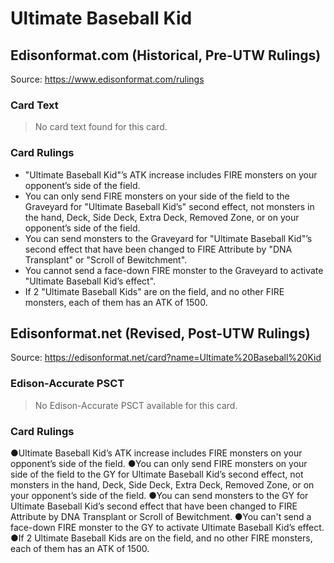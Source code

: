 # Ultimate Baseball Kid

## Edisonformat.com (Historical, Pre-UTW Rulings)

Source: https://www.edisonformat.com/rulings

### Card Text

> No card text found for this card.

### Card Rulings

*   "Ultimate Baseball Kid"’s ATK increase includes FIRE monsters on your opponent’s side of the field.
*   You can only send FIRE monsters on your side of the field to the Graveyard for "Ultimate Baseball Kid’s" second effect, not monsters in the hand, Deck, Side Deck, Extra Deck, Removed Zone, or on your opponent’s side of the field.
*   You can send monsters to the Graveyard for "Ultimate Baseball Kid"’s second effect that have been changed to FIRE Attribute by "DNA Transplant" or "Scroll of Bewitchment".
*   You cannot send a face-down FIRE monster to the Graveyard to activate "Ultimate Baseball Kid’s effect".
*   If 2 "Ultimate Baseball Kids" are on the field, and no other FIRE monsters, each of them has an ATK of 1500.

## Edisonformat.net (Revised, Post-UTW Rulings)

Source: https://edisonformat.net/card?name=Ultimate%20Baseball%20Kid

### Edison-Accurate PSCT

> No Edison-Accurate PSCT available for this card.

### Card Rulings

●Ultimate Baseball Kid’s ATK increase includes FIRE monsters on your opponent’s side of the field.
●You can only send FIRE monsters on your side of the field to the GY for Ultimate Baseball Kid’s second effect, not monsters in the hand, Deck, Side Deck, Extra Deck, Removed Zone, or on your opponent’s side of the field.
●You can send monsters to the GY for Ultimate Baseball Kid’s second effect that have been changed to FIRE Attribute by DNA Transplant or Scroll of Bewitchment.
●You can't send a face-down FIRE monster to the GY to activate Ultimate Baseball Kid’s effect.
●If 2 Ultimate Baseball Kids are on the field, and no other FIRE monsters, each of them has an ATK of 1500.
            